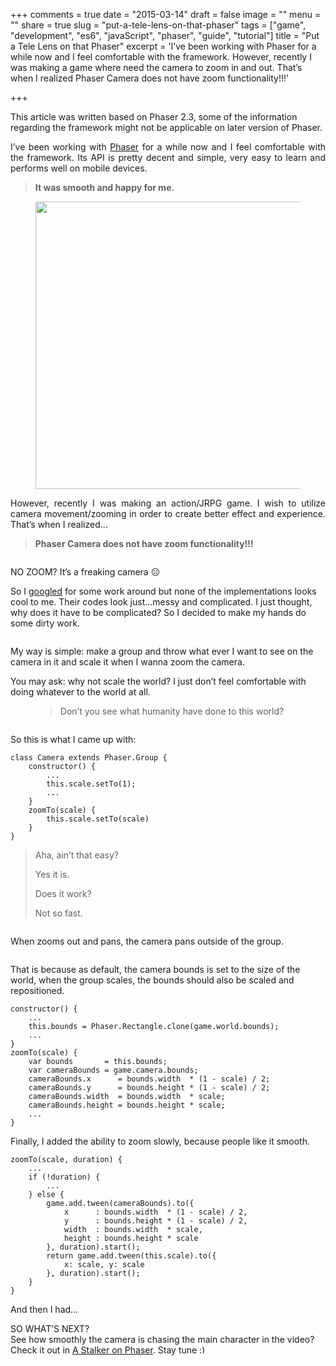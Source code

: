 +++
comments = true
date = "2015-03-14"
draft = false
image = ""
menu = ""
share = true
slug = "put-a-tele-lens-on-that-phaser"
tags = ["game", "development", "es6", "javaScript", "phaser", "guide", "tutorial"]
title = "Put a Tele Lens on that Phaser"
excerpt = 'I’ve been working with Phaser for a while now and I feel comfortable with the framework. However, recently I was making a game where need the camera to zoom in and out. That’s when I realized Phaser Camera does not have zoom functionality!!!'

+++

<p class="graf--p" style="text-align: justify;">
  <div class="alert red">
    This article was written based on Phaser 2.3, some of the information regarding the framework might not be applicable on later version of Phaser.
  </div>
</p>

<p class="graf--p" style="text-align: justify;">
  I’ve been working with <a class="markup--anchor markup--p-anchor" href="http://phaser.io" data-href="http://phaser.io">Phaser</a> for a while now and I feel comfortable with the framework. Its API is pretty decent and simple, very easy to learn and performs well on mobile devices.
</p>

<blockquote class="graf--pullquote pullquote">
  <p>
    <strong class="markup--strong markup--pullquote-strong">It was smooth and happy for me.</strong>
  </p>
</blockquote><figure class="graf--figure">

<div class="aspectRatioPlaceholder is-locked">
  <p>
    <img class="graf-image aligncenter" src="https://cdn-images-2.medium.com/max/800/1*9BZY9WvFkXcqcL7VaWUpnQ.jpeg" alt="" width="640" height="460" data-image-id="1*9BZY9WvFkXcqcL7VaWUpnQ.jpeg" data-width="640" data-height="460" />
  </p>
</div></figure>

<p class="graf--p" style="text-align: justify;">
  However, recently I was making an action/JRPG game. I wish to utilize camera movement/zooming in order to create better effect and experience. That’s when I realized…
</p>

<blockquote class="graf--pullquote pullquote">
  <p>
    <strong class="markup--strong markup--pullquote-strong">Phaser Camera does not have zoom functionality!!!</strong>
  </p>
</blockquote><figure class="graf--figure">

<div class="aspectRatioPlaceholder is-locked">
  <img class="graf-image" src="https://cdn-images-2.medium.com/max/800/1*ugmDwJ--aLIGUkJfvghjng.jpeg" alt="" data-image-id="1*ugmDwJ--aLIGUkJfvghjng.jpeg" data-width="500" data-height="418" />
</div></figure>

<p class="graf--p" style="text-align: center;" data-align="center">
  <div class="alert gray">
    NO ZOOM? It’s a freaking camera ☹
  </div>
</p>

<p class="graf--p">
  So I <a class="markup--anchor markup--p-anchor" href="https://www.google.com/search?q=phaser+camera+zoom" data-href="https://www.google.com/search?q=phaser+camera+zoom">googled</a> for some work around but none of the implementations looks cool to me. Their codes look just…messy and complicated. I just thought, why does it have to be complicated? So I decided to make my hands do some dirty work.
</p><figure class="graf--figure">

<div class="aspectRatioPlaceholder is-locked">
  <div class="aspect-ratio-fill">
  </div>

  <p>
    <img class="graf-image aligncenter" src="https://cdn-images-2.medium.com/max/800/1*bm8JsSkJElRo8FQUw_ulJQ.png" alt="" data-image-id="1*bm8JsSkJElRo8FQUw_ulJQ.png" data-width="1500" data-height="1175" data-action="zoom" data-action-value="1*bm8JsSkJElRo8FQUw_ulJQ.png" />
  </p>
</div></figure>

<p class="graf--p">
  My way is simple: make a group and throw what ever I want to see on the camera in it and scale it when I wanna zoom the camera.
</p>

<p class="graf--p">
  You may ask: why not scale the world? I just don’t feel comfortable with doing whatever to the world at all.
</p><figure class="graf--figure">

<div class="aspectRatioPlaceholder is-locked">
  <blockquote>
    <div class="aspect-ratio-fill">
      Don’t you see what humanity have done to this world?
    </div>
  </blockquote>

  <p>
    <img class="graf-image aligncenter" src="https://cdn-images-2.medium.com/max/800/1*KETM5xZ7HStW-Cio9zvpng.png" alt="" data-image-id="1*KETM5xZ7HStW-Cio9zvpng.png" data-width="215" data-height="235" />
  </p>
</div></figure>

<p class="graf--p">
  So this is what I came up with:
</p>

    class Camera extends Phaser.Group {
        constructor() {
            ...
            this.scale.setTo(1);
            ...
        }
        zoomTo(scale) {
            this.scale.setTo(scale)
        }
    }

> Aha, ain&#8217;t that easy?
>
> Yes it is.
>
> Does it work?
>
> Not so fast.<figure class="graf--figure">

<div class="aspectRatioPlaceholder is-locked">
  <div class="aspect-ratio-fill">
  </div>

  <p>
    <img class="graf-image" src="https://cdn-images-2.medium.com/max/800/1*VJMB7ZisBUqsrMWEOkfU1g.png" alt="" data-image-id="1*VJMB7ZisBUqsrMWEOkfU1g.png" data-width="284" data-height="177" />
  </p>
</div></figure>

<p class="graf--p">
  When zooms out and pans, the camera pans outside of the group.
</p><figure class="graf--figure">

<div class="aspectRatioPlaceholder is-locked">
  <div class="aspect-ratio-fill">
  </div>

  <p>
    <img class="graf-image" src="https://cdn-images-2.medium.com/max/800/1*bqUaZHg_1FCVjBqJI1ws9Q.png" alt="" data-image-id="1*bqUaZHg_1FCVjBqJI1ws9Q.png" data-width="1004" data-height="279" data-action="zoom" data-action-value="1*bqUaZHg_1FCVjBqJI1ws9Q.png" />
  </p>
</div></figure>

<p class="graf--p">
  That is because as default, the camera bounds is set to the size of the world, when the group scales, the bounds should also be scaled and repositioned.
</p>

    constructor() {
        ...
        this.bounds = Phaser.Rectangle.clone(game.world.bounds);
        ...
    }
    zoomTo(scale) {
        var bounds       = this.bounds;
        var cameraBounds = game.camera.bounds;
        cameraBounds.x      = bounds.width  * (1 - scale) / 2;
        cameraBounds.y      = bounds.height * (1 - scale) / 2;
        cameraBounds.width  = bounds.width  * scale;
        cameraBounds.height = bounds.height * scale;
        ...
    }

<p class="graf--p">
  Finally, I added the ability to zoom slowly, because people like it smooth.
</p>

    zoomTo(scale, duration) {
        ...
        if (!duration) {
            ...
        } else {
            game.add.tween(cameraBounds).to({
                x      : bounds.width  * (1 - scale) / 2,
                y      : bounds.height * (1 - scale) / 2,
                width  : bounds.width  * scale,
                height : bounds.height * scale
            }, duration).start();
            return game.add.tween(this.scale).to({
                x: scale, y: scale
            }, duration).start();
        }
    }

<p class="graf--p">
  And then I had…
</p><figure class="graf--figure graf--iframe">

<div class="iframeContainer">
</div></figure>

<div class="iframeContainer">
  <div class="alert blue">
    SO WHAT&#8217;S NEXT?
  </div>
</div>

<div class="iframeContainer">
  See how smoothly the camera is chasing the main character in the video? Check it out in <a href="http://anhnt.ninja/2015/08/19/a-stalker-on-phaser/">A Stalker on Phaser</a>. Stay tune <img src="http://i1.wp.com/anhnt.ninja/wp-includes/images/smilies/simple-smile.png" alt=":)" class="wp-smiley" style="height: 1em; max-height: 1em;" data-recalc-dims="1" />
</div>